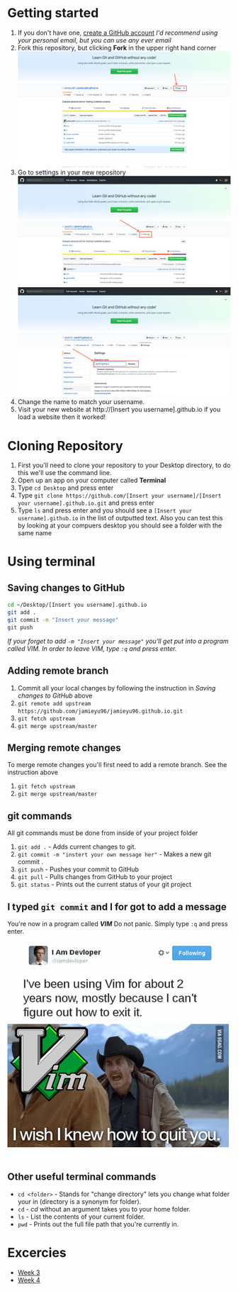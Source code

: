 # Getting started

1.  If you don't have one, [create a GitHub account](https://github.com/join)
     *I'd recommend using your personal email, but you can use any ever email*
2.  Fork this repository, but clicking **Fork** in the upper right hand corner
    ![fork screenshot](fork.png)
3.  Go to settings in your new repository
    ![Settings screenshot](settings.png)
    ![Name screenshot](rename.png)
4.  Change the name to match your username.
5.  Visit your new website at http://[Insert you username].github.io if you load a
    website then it worked!


# Cloning Repository

1.  First you'll need to clone your repository to your Desktop directory, to do this
    we'll use the command line.
2.  Open up an app on your computer called **Terminal**
3.  Type `cd Desktop` and press enter
4.  Type `git clone https://github.com/[Insert your username]/[Insert your username].github.io.git`
    and press enter
5.  Type `ls` and press enter and you should see a `[Insert your username].github.io` in the
    list of outputted text. Also you can test this by looking at your compuers desktop you
    should see a folder with the same name

# Using terminal

## Saving changes to GitHub

```bash
cd ~/Desktop/[Insert you username].github.io
git add .
git commit -m "Insert your message"
git push
```

*If your forget to add `-m "Insert your message"` you'll get put into a program called VIM. In order to leave VIM, type `:q` and press enter.*

## Adding remote branch
1.  Commit all your local changes by following the instruction in *Saving changes to GitHub* above
2.  `git remote add upstream https://github.com/jamieyu96/jamieyu96.github.io.git`
3.  `git fetch upstream`
4.  `git merge upstream/master`

## Merging remote changes
To merge remote changes you'll first need to add a remote branch. See the instruction above

1.  `git fetch upstream`
2.  `git merge upstream/master`

## git commands
All git commands must be done from inside of your project folder

1. `git add .` - Adds current changes to git.
2. `git commit -m "instert your own message her"` - Makes a new git commit .
3. `git push` - Pushes your commit to GitHub
4. `git pull` - Pulls changes from GitHub to your project
5. `git status` - Prints out the current status of your git project

## I typed `git commit` and I for got to add a message
You're now in a program called ***VIM*** Do not panic. Simply type `:q` and
press enter.

![VIM meme](vim_meme.png)

 
## Other useful terminal commands
*  `cd <folder>` - Stands for "change directory" lets you change what folder your
   in (directory is a synonym for folder).
*  `cd` - *cd* without an argument takes you to your home folder.
*  `ls` - List the contents of your current folder.
*  `pwd` - Prints out the full file path that you're currently in.

# Excercies
* [Week 3](exercises/week3.md)
* [Week 4](exercises/week4.md)
